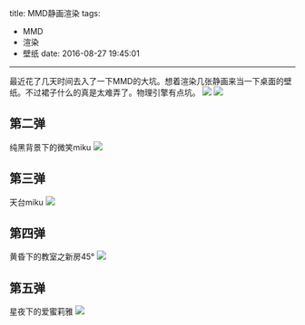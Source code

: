 title: MMD静画渲染
tags:
  - MMD
  - 渲染
  - 壁纸
date: 2016-08-27 19:45:01 
---

最近花了几天时间去入了一下MMD的大坑。想着渲染几张静画来当一下桌面的壁纸。不过裙子什么的真是太难弄了。物理引擎有点坑。
![](/images/mmd/001.jpg)
![](/images/mmd/001-2.jpg)

## 第二弹 ##
纯黑背景下的微笑miku
![](/images/mmd/002.jpg)

## 第三弹 ##
天台miku
![](/images/mmd/003.jpg)

## 第四弹 ##
黄昏下的教室之新房45°
![](/images/mmd/004.jpg)

## 第五弹 ##
星夜下的爱蜜莉雅
![](/images/mmd/005.jpg)